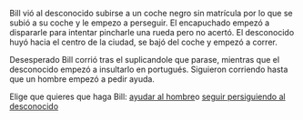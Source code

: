 Bill vió al desconocido subirse a un coche negro sin matrícula por lo que se subió a su coche y le empezo a 
perseguir. El encapuchado empezó a dispararle para intentar pincharle una rueda pero no acertó. El desconocido
huyó hacia el centro de la ciudad, se bajó del coche y empezó a correr.

Desesperado Bill corrió tras el suplicandole que parase, mientras que el desconocido empezó a insultarlo en
portugués. Siguieron corriendo hasta que un hombre empezó a pedir ayuda.

Elige que quieres que haga Bill: [ayudar al hombre](https://github.com/victorlopez00/LibreConfiguracion/blob/master/ayudar.md)o [seguir persiguiendo al desconocido](https://github.com/victorlopez00/LibreConfiguracion/blob/master/persecuciondesc.md)



